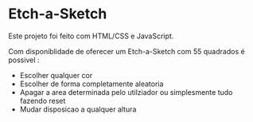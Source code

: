 # Etch-a-Sketch

Este projeto foi feito com HTML/CSS e JavaScript.

Com disponiblidade de oferecer um Etch-a-Sketch com 55 quadrados é possivel : 
- Escolher qualquer cor 
- Escolher de forma completamente aleatoria
- Apagar a area determinada pelo utilziador ou simplesmente tudo fazendo reset
- Mudar disposicao a qualquer altura

